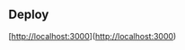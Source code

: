 ## Deploy
[[http://localhost:3000](http://localhost:3000)]([http://localhost:3000](http://localhost:3000))
